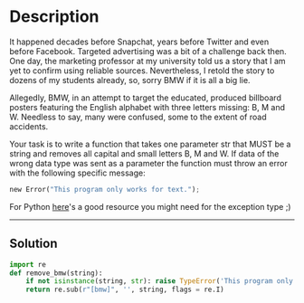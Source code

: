 # Description

It happened decades before Snapchat, years before Twitter and even before Facebook. Targeted advertising was a bit of a challenge back then. One day, the marketing professor at my university told us a story that I am yet to confirm using reliable sources. Nevertheless, I retold the story to dozens of my students already, so, sorry BMW if it is all a big lie.

Allegedly, BMW, in an attempt to target the educated, produced billboard posters featuring the English alphabet with three letters missing: B, M and W. Needless to say, many were confused, some to the extent of road accidents.

Your task is to write a function that takes one parameter str that MUST be a string and removes all capital and small letters B, M and W.
If data of the wrong data type was sent as a parameter the function must throw an error with the following specific message:

```py
new Error("This program only works for text.");
```

For Python [here](https://docs.python.org/3/library/exceptions.html)'s a good resource you might need for the exception type ;)

---

## Solution

```py
import re
def remove_bmw(string):
    if not isinstance(string, str): raise TypeError('This program only works for text.')
    return re.sub(r"[bmw]", '', string, flags = re.I)
```
